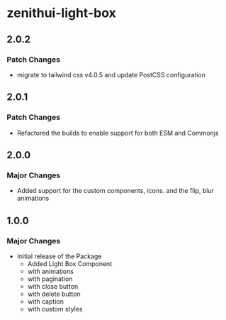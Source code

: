# zenithui-light-box

## 2.0.2

### Patch Changes

- migrate to tailwind css v4.0.5 and update PostCSS configuration

## 2.0.1

### Patch Changes

- Refactored the builds to enable support for both ESM and Commonjs

## 2.0.0

### Major Changes

- Added support for the custom components, icons. and the flip, blur animations

## 1.0.0

### Major Changes

- Initial release of the Package
  - Added Light Box Component
  - with animations
  - with pagination
  - with close button
  - with delete button
  - with caption
  - with custom styles
